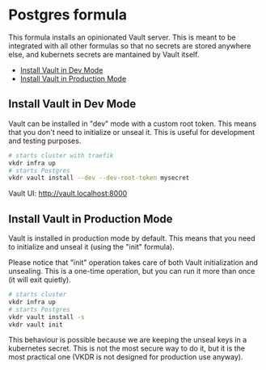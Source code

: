 # Postgres formula <!-- omit in toc -->

This formula installs an opinionated Vault server. This is meant to be integrated with all other formulas so that no secrets are stored anywhere else, and kubernets secrets are mantained by Vault itself.

- [Install Vault in Dev Mode](#install-vault-in-dev-mode)
- [Install Vault in Production Mode](#install-vault-in-production-mode)

## Install Vault in Dev Mode

Vault can be installed in "dev" mode with a custom root token. This means that you don't need to initialize or unseal it. This is useful for development and testing purposes.

```sh
# starts cluster with traefik
vkdr infra up
# starts Postgres
vkdr vault install --dev --dev-root-token mysecret
```

Vault UI: http://vault.localhost:8000

## Install Vault in Production Mode

Vault is installed in production mode by default. This means that you need to initialize and unseal it (using the "init" formula).

Please notice that "ïnit" operation takes care of both Vault initialization and unsealing. This is a one-time operation, but you can run it more than once (it will exit quietly).

```sh
# starts cluster
vkdr infra up
# starts Postgres
vkdr vault install -s
vkdr vault init
```

This behaviour is possible because we are keeping the unseal keys in a kubernetes secret. This is not the most secure way to do it, but it is the most practical one (VKDR is not designed for production use anyway). 



